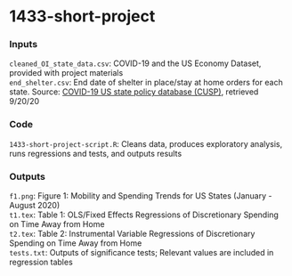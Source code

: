 # 1433-short-project

### Inputs
`cleaned_OI_state_data.csv`: COVID-19 and the US Economy Dataset, provided with project materials\
`end_shelter.csv`: End date of shelter in place/stay at home orders for each state. Source: [COVID-19 US state policy database (CUSP)](https://docs.google.com/spreadsheets/d/1zu9qEWI8PsOI_i8nI_S29HDGHlIp2lfVMsGxpQ5tvAQ/edit#gid=1894978869), retrieved 9/20/20

### Code
`1433-short-project-script.R`: Cleans data, produces exploratory analysis, runs regressions and tests, and outputs results

### Outputs
`f1.png`: Figure 1: Mobility and Spending Trends for US States (January - August 2020)\
`t1.tex`: Table 1: OLS/Fixed Effects Regressions of Discretionary Spending on Time Away from Home\
`t2.tex`: Table 2: Instrumental Variable Regressions of Discretionary Spending on Time Away from Home\
`tests.txt`: Outputs of significance tests; Relevant values are included in regression tables

